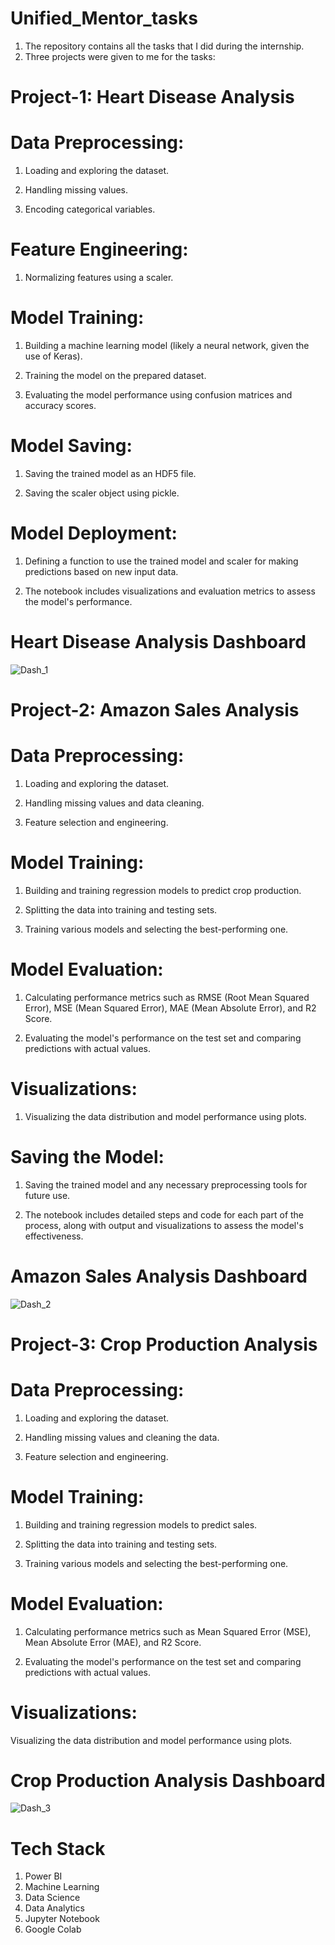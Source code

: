 # Unified_Mentor_tasks

1. The repository contains all the tasks that I did during the internship.
2. Three projects were given to me for the tasks:
# Project-1: Heart Disease Analysis
   
# Data Preprocessing:

1. Loading and exploring the dataset.

2. Handling missing values.

3. Encoding categorical variables.

# Feature Engineering:

1. Normalizing features using a scaler.

# Model Training:

1. Building a machine learning model (likely a neural network, given the use of Keras).

2. Training the model on the prepared dataset.

3. Evaluating the model performance using confusion matrices and accuracy scores.

# Model Saving:

1. Saving the trained model as an HDF5 file.

2. Saving the scaler object using pickle.

# Model Deployment:

1. Defining a function to use the trained model and scaler for making predictions based on new input data.

2. The notebook includes visualizations and evaluation metrics to assess the model's performance.
   
# Heart Disease Analysis Dashboard

![Dash_1](https://github.com/user-attachments/assets/aa1f304b-abe3-4bfa-a014-f49d55f9e2fc)


# Project-2: Amazon Sales Analysis

# Data Preprocessing:

1. Loading and exploring the dataset.

2. Handling missing values and data cleaning.

3. Feature selection and engineering.

# Model Training:

1. Building and training regression models to predict crop production.

2. Splitting the data into training and testing sets.

3. Training various models and selecting the best-performing one.

# Model Evaluation:

1. Calculating performance metrics such as RMSE (Root Mean Squared Error), MSE (Mean Squared Error), MAE (Mean Absolute Error), and R2 Score.

2. Evaluating the model's performance on the test set and comparing predictions with actual values.

# Visualizations:

1. Visualizing the data distribution and model performance using plots.

# Saving the Model:

1. Saving the trained model and any necessary preprocessing tools for future use.

2. The notebook includes detailed steps and code for each part of the process, along with output and visualizations to assess the model's effectiveness.

# Amazon Sales Analysis Dashboard

![Dash_2](https://github.com/user-attachments/assets/ce911f5e-6051-436a-a6ac-8e920aa83416)

   
# Project-3: Crop Production Analysis

# Data Preprocessing:

1. Loading and exploring the dataset.

2. Handling missing values and cleaning the data.

3. Feature selection and engineering.

# Model Training:

1. Building and training regression models to predict sales.

2. Splitting the data into training and testing sets.

3. Training various models and selecting the best-performing one.

# Model Evaluation:

1. Calculating performance metrics such as Mean Squared Error (MSE), Mean Absolute Error (MAE), and R2 Score.

2. Evaluating the model's performance on the test set and comparing predictions with actual values.

# Visualizations:

Visualizing the data distribution and model performance using plots.

# Crop Production Analysis Dashboard

![Dash_3](https://github.com/user-attachments/assets/235f68f8-a610-48fa-ac44-d92a810499be)


# Tech Stack
1. Power BI
2. Machine Learning
3. Data Science
4. Data Analytics
5. Jupyter Notebook
6. Google Colab


